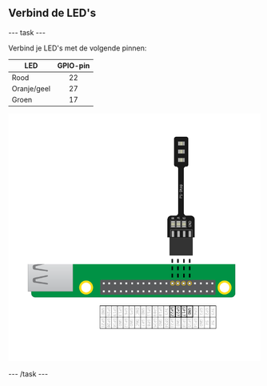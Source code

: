 ## Verbind de LED's

--- task ---

Verbind je LED's met de volgende pinnen:

| LED         | GPIO-pin |
| ----------- |:--------:|
| Rood        |    22    |
| Oranje/geel |    27    |
| Groen       |    17    |

![pi stop verkeerslicht verbonden met gpio 22,27,17 en massa (ground)](images/Traffic-Lights-Diagram.png)

--- /task ---